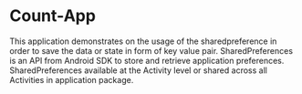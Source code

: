 # Count-App
This application demonstrates on the usage of the sharedpreference in order to save the data or state in form of key value pair.
SharedPreferences is an API from Android SDK to store and retrieve application preferences.
SharedPreferences available at the Activity level or shared across all Activities in application package.
